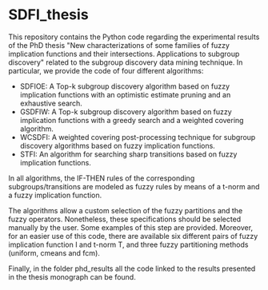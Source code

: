 # SDFI_thesis

This repository contains the Python code regarding the experimental results of the PhD thesis "New characterizations of some families of fuzzy implication functions and their intersections. Applications to subgroup discovery" related to the subgroup discovery data mining technique. In particular, we provide the code of four different algorithms:

- SDFIOE: A Top-k subgroup discovery algorithm based on fuzzy implication functions with an optimistic estimate pruning and an exhaustive search.
- GSDFIW: A Top-k subgroup discovery algorithm based on fuzzy implication functions with a greedy search and a weighted covering algorithm.
- WCSDFI: A weighted covering post-processing technique for subgroup discovery algorithms based on fuzzy implication functions.
- STFI: An algorithm for searching sharp transitions based on fuzzy implication functions.

In all algorithms, the IF-THEN rules of the corresponding subgroups/transitions are modeled as fuzzy rules by means of a t-norm and a fuzzy implication function.

The algorithms allow a custom selection of the fuzzy partitions and the fuzzy operators. Nonetheless, these specifications should be selected manually by the user. Some examples of this step are provided. Moreover, for an easier use of this code, there are available six different pairs of fuzzy implication function I and t-norm T, and three fuzzy partitioning methods (uniform, cmeans and fcm).

Finally, in the folder phd_results all the code linked to the results presented in the thesis monograph can be found.

